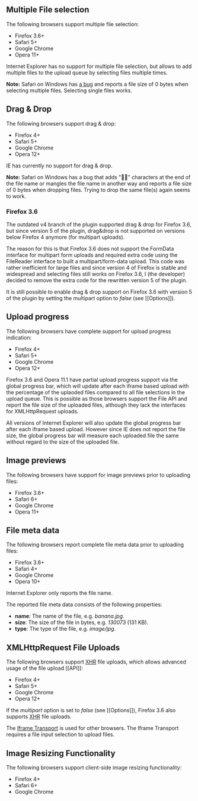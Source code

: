 ## Multiple File selection
The following browsers support multiple file selection:

* Firefox 3.6+
* Safari 5+
* Google Chrome
* Opera 11+

Internet Explorer has no support for multiple file selection, but allows to add multiple files to the upload queue by selecting files multiple times.

**Note:**
Safari on Windows has [a bug](http://stackoverflow.com/questions/7231054/file-input-size-issue-in-safari-for-multiple-file-selection) and reports a file size of 0 bytes when selecting multiple files. Selecting single files works.

## Drag & Drop
The following browsers support drag & drop:

* Firefox 4+
* Safari 5+
* Google Chrome
* Opera 12+

IE has currently no support for drag & drop.

**Note:**
Safari on Windows has a bug that adds "￿" characters at the end of the file name or mangles the file name in another way and reports a file size of 0 bytes when dropping files. Trying to drop the same file(s) again seems to work.

### Firefox 3.6
The outdated v4 branch of the plugin supported drag & drop for Firefox 3.6, but since version 5 of the plugin, drag&drop is not supported on versions below Firefox 4 anymore (for multipart uploads).

The reason for this is that Firefox 3.6 does not support the FormData interface for multipart form uploads and required extra code using the FileReader interface to built a multipart/form-data upload. This code was rather inefficient for large files and since version 4 of Firefox is stable and widespread and selecting files still works on Firefox 3.6, I (the developer) decided to remove the extra code for the rewritten version 5 of the plugin.

It is still possible to enable drag & drop support on Firefox 3.6 with version 5 of the plugin by setting the multipart option to *false* (see [[Options]]).

## Upload progress
The following browsers have complete support for upload progress indication:

* Firefox 4+
* Safari 5+
* Google Chrome
* Opera 12+

Firefox 3.6 and Opera 11.1 have partial upload progress support via the global progress bar, which will update after each iframe based upload with the percentage of the uplaoded files compared to all file selections in the upload queue. This is possible as those browsers support the File API and report the file size of the uploaded files, although they lack the interfaces for XMLHttpRequest uploads.

All versions of Internet Explorer will also update the global progress bar after each iframe based upload. However since IE does not report the file size, the global progress bar will measure each uploaded file the same without regard to the size of the uploaded file.

## Image previews
The following browsers have support for image previews prior to uploading files:

* Firefox 3.6+
* Safari 6+
* Google Chrome
* Opera 11+

## File meta data
The following browsers report complete file meta data prior to uploading files:

* Firefox 3.6+
* Safari 4+
* Google Chrome
* Opera 10+

Internet Explorer only reports the file name.

The reported file meta data consists of the following properties:

* **name**: The name of the file, e.g. *banana.jpg*.
* **size**: The size of the file in bytes, e.g. *130073* (131 KB).
* **type**: The type of the file, e.g. *image/jpg*.

## XMLHttpRequest File Uploads
The following browsers support [XHR](https://developer.mozilla.org/en/XmlHttpRequest) file uploads, which allows advanced usage of the file upload [[API]]:

* Firefox 4+
* Safari 5+
* Google Chrome
* Opera 12+

If the *multipart* option is set to *false* (see [[Options]]), Firefox 3.6 also supports [XHR](https://developer.mozilla.org/en/XmlHttpRequest) file uploads.

The [Iframe Transport](https://github.com/blueimp/jQuery-File-Upload/blob/master/js/jquery.iframe-transport.js#files) is used for other browsers. The Iframe Transport requires a file input selection to upload files.

## Image Resizing Functionality

The following browsers support client-side image resizing functionality:

* Firefox 4+
* Safari 6+
* Google Chrome